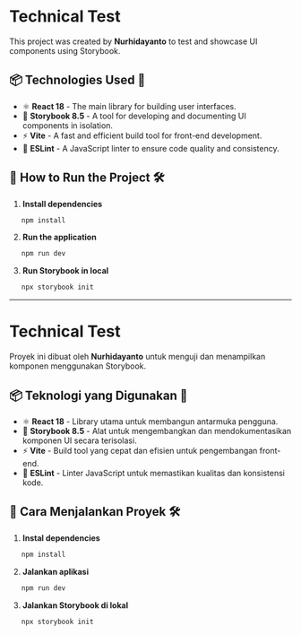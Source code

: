 <!-- # Technical Test

Proyek ini dibuat oleh **[Nama Anda]**.

## 📦 Teknologi yang Digunakan
- React 18
- Storybook 8.5
- Vite
- ESLint

## 🔧 Cara Menjalankan Proyek
```sh
npm install
npm run dev
npm run storybook -->

# Technical Test

This project was created by **Nurhidayanto** to test and showcase UI components using Storybook.

## 📦 **Technologies Used** 🚀

- ⚛️ **React 18** - The main library for building user interfaces.
- 📖 **Storybook 8.5** - A tool for developing and documenting UI components in isolation.
- ⚡ **Vite** - A fast and efficient build tool for front-end development.
- 📏 **ESLint** - A JavaScript linter to ensure code quality and consistency.

## 🔧 **How to Run the Project** 🛠️

1. **Install dependencies**
```sh
   npm install
   ```
2. **Run the application**
```sh
   npm run dev
   ```
3. **Run Storybook in local**
```sh
   npx storybook init
   ```

---

# **Technical Test**

Proyek ini dibuat oleh **Nurhidayanto** untuk menguji dan menampilkan komponen menggunakan Storybook.

## 📦 **Teknologi yang Digunakan** 🚀

- ⚛️ **React 18** - Library utama untuk membangun antarmuka pengguna.
- 📖 **Storybook 8.5** - Alat untuk mengembangkan dan mendokumentasikan komponen UI secara terisolasi.
- ⚡ **Vite** - Build tool yang cepat dan efisien untuk pengembangan front-end.
- 📏 **ESLint** - Linter JavaScript untuk memastikan kualitas dan konsistensi kode.

## 🔧 **Cara Menjalankan Proyek** 🛠️

1. **Instal dependencies**
```sh
   npm install
   ```
2. **Jalankan aplikasi**
```sh
   npm run dev
   ```
3. **Jalankan Storybook di lokal**
```sh
   npx storybook init
   ```


